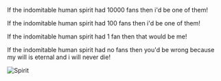If the indomitable human spirit had 10000 fans then i'd be one of them!

If the indomitable human spirit had 100 fans then i'd be one of them!

If the indomitable human spirit had 1 fan then that would be me!

If the indomitable human spirit had no fans then you'd be wrong because my will is eternal and i will never die!

![Spirit](https://i.redd.it/yat44t6ntuk91.jpg)
